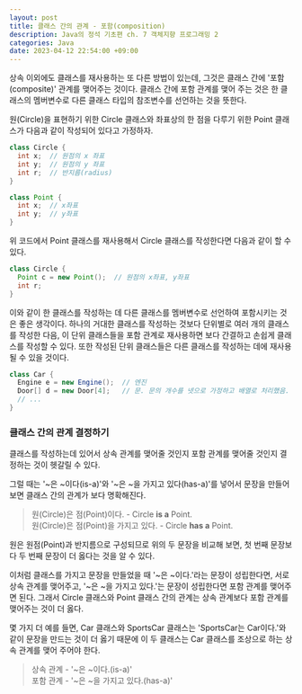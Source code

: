 ```yaml
---
layout: post
title: 클래스 간의 관계 - 포함(composition)
description: Java의 정석 기초편 ch. 7 객체지향 프로그래밍 2
categories: Java
date: 2023-04-12 22:54:00 +09:00
---
```

상속 이외에도 클래스를 재사용하는 또 다른 방법이 있는데, 그것은 클래스 간에 '포함(composite)' 관계를 맺어주는 것이다. 클래스 간에 포함 관계를 맺어 주는 것은 한 클래스의 멤버변수로 다른 클래스 타입의 참조변수를 선언하는 것을 뜻한다. 

원(Circle)을 표현하기 위한 Circle 클래스와 좌표상의 한 점을 다루기 위한 Point 클래스가 다음과 같이 작성되어 있다고 가정하자.

```java
class Circle {
  int x;  // 원점의 x 좌표
  int y;  // 원점의 y 좌표
  int r;  // 반지름(radius)
}

class Point {
  int x;  // x좌표
  int y;  // y좌표
}
```

위 코드에서 Point 클래스를 재사용해서 Circle 클래스를 작성한다면 다음과 같이 할 수 있다.

```java
class Circle {
  Point c = new Point();  // 원점의 x좌표, y좌표
  int r;
}
```

이와 같이 한 클래스를 작성하는 데 다른 클래스를 멤버변수로 선언하여 포함시키는 것은 좋은 생각이다. 하나의 거대한 클래스를 작성하는 것보다 단위별로 여러 개의 클래스를 작성한 다음, 이 단위 클래스들을 포함 관계로 재사용하면 보다 간결하고 손쉽게 클래스를 작성할 수 있다. 또한 작성된 단위 클래스들은 다른 클래스를 작성하는 데에 재사용될 수 있을 것이다. 

```java
class Car {
  Engine e = new Engine();  // 엔진
  Door[] d = new Door[4];   // 문. 문의 개수를 넷으로 가정하고 배열로 처리했음.
  // ...
}
```


### 클래스 간의 관계 결정하기

클래스를 작성하는데 있어서 상속 관계를 맺어줄 것인지 포함 관계를 맺어줄 것인지 결정하는 것이 헷갈릴 수 있다.

그럴 때는 '~은 ~이다(is-a)'와 '~은 ~을 가지고 있다(has-a)'를 넣어서 문장을 만들어보면 클래스 간의 관계가 보다 명확해진다.

> 원(Circle)은 점(Point)이다. - Circle **is a** Point.\
> 원(Circle)은 점(Point)을 가지고 있다. - Circle **has a** Point.

원은 원점(Point)과 반지름으로 구성되므로 위의 두 문장을 비교해 보면, 첫 번째 문장보다 두 번째 문장이 더 옳다는 것을 알 수 있다.

이처럼 클래스를 가지고 문장을 만들었을 때 '~은 ~이다.'라는 문장이 성립한다면, 서로 상속 관계를 맺어주고, '~은 ~을 가지고 있다.'는 문장이 성립한다면 포함 관계를 맺어주면 된다. 그래서 Circle 클래스와 Point 클래스 간의 관계는 상속 관계보다 포함 관계를 맺어주는 것이 더 옳다. 

몇 가지 더 예를 들면, Car 클래스와 SportsCar 클래스는 'SportsCar는 Car이다.'와 같이 문장을 만드는 것이 더 옳기 때문에 이 두 클래스는 Car 클래스를 조상으로 하는 상속 관계를 맺어 주어야 한다.


> 상속 관계  - '~은 ~이다.(is-a)'\
> 포함 관계  - '~은 ~을 가지고 있다.(has-a)'







